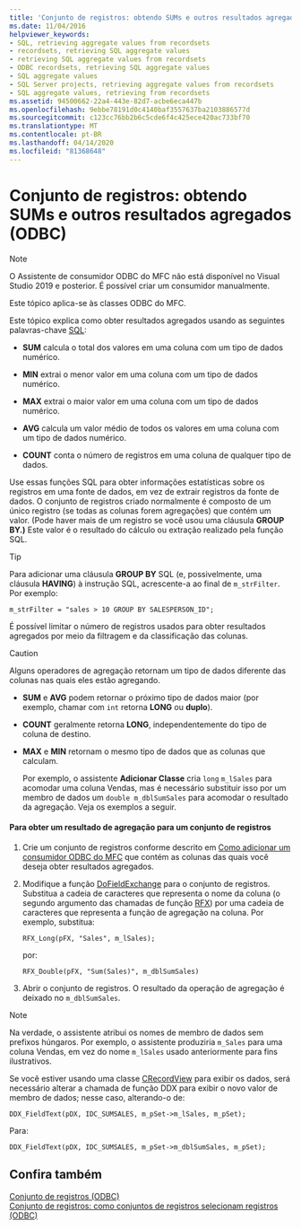 ```yaml
---
title: 'Conjunto de registros: obtendo SUMs e outros resultados agregados (ODBC)'
ms.date: 11/04/2016
helpviewer_keywords:
- SQL, retrieving aggregate values from recordsets
- recordsets, retrieving SQL aggregate values
- retrieving SQL aggregate values from recordsets
- ODBC recordsets, retrieving SQL aggregate values
- SQL aggregate values
- SQL Server projects, retrieving aggregate values from recordsets
- SQL aggregate values, retrieving from recordsets
ms.assetid: 94500662-22a4-443e-82d7-acbe6eca447b
ms.openlocfilehash: 9ebbe78191d0c4140baf3557637ba2103886577d
ms.sourcegitcommit: c123cc76bb2b6c5cde6f4c425ece420ac733bf70
ms.translationtype: MT
ms.contentlocale: pt-BR
ms.lasthandoff: 04/14/2020
ms.locfileid: "81368648"
---
```

# <a name="recordset-obtaining-sums-and-other-aggregate-results-odbc"></a>Conjunto de registros: obtendo SUMs e outros resultados agregados (ODBC)

> [!NOTE]
> O Assistente de consumidor ODBC do MFC não está disponível no Visual Studio 2019 e posterior. É possível criar um consumidor manualmente.

Este tópico aplica-se às classes ODBC do MFC.

Este tópico explica como obter resultados agregados usando as seguintes palavras-chave [SQL](../../data/odbc/sql.md):

- **SUM** calcula o total dos valores em uma coluna com um tipo de dados numérico.

- **MIN** extrai o menor valor em uma coluna com um tipo de dados numérico.

- **MAX** extrai o maior valor em uma coluna com um tipo de dados numérico.

- **AVG** calcula um valor médio de todos os valores em uma coluna com um tipo de dados numérico.

- **COUNT** conta o número de registros em uma coluna de qualquer tipo de dados.

Use essas funções SQL para obter informações estatísticas sobre os registros em uma fonte de dados, em vez de extrair registros da fonte de dados. O conjunto de registros criado normalmente é composto de um único registro (se todas as colunas forem agregações) que contém um valor. (Pode haver mais de um registro se você usou uma cláusula **GROUP BY.)** Este valor é o resultado do cálculo ou extração realizado pela função SQL.

> [!TIP]
> Para adicionar uma cláusula **GROUP BY** SQL (e, possivelmente, uma cláusula **HAVING**) à instrução SQL, acrescente-a ao final de `m_strFilter`. Por exemplo:

```
m_strFilter = "sales > 10 GROUP BY SALESPERSON_ID";
```

É possível limitar o número de registros usados para obter resultados agregados por meio da filtragem e da classificação das colunas.

> [!CAUTION]
> Alguns operadores de agregação retornam um tipo de dados diferente das colunas nas quais eles estão agregando.

- **SUM** e **AVG** podem retornar o próximo tipo de dados maior (por exemplo, chamar com `int` retorna **LONG** ou **duplo**).

- **COUNT** geralmente retorna **LONG**, independentemente do tipo de coluna de destino.

- **MAX** e **MIN** retornam o mesmo tipo de dados que as colunas que calculam.

     Por exemplo, o assistente **Adicionar Classe** cria `long` `m_lSales` para acomodar uma coluna Vendas, mas é necessário substituir isso por um membro de dados um `double m_dblSumSales` para acomodar o resultado da agregação. Veja os exemplos a seguir.

#### <a name="to-obtain-an-aggregate-result-for-a-recordset"></a>Para obter um resultado de agregação para um conjunto de registros

1. Crie um conjunto de registros conforme descrito em [Como adicionar um consumidor ODBC do MFC](../../mfc/reference/adding-an-mfc-odbc-consumer.md) que contém as colunas das quais você deseja obter resultados agregados.

1. Modifique a função [DoFieldExchange](../../mfc/reference/crecordset-class.md#dofieldexchange) para o conjunto de registros. Substitua a cadeia de caracteres que representa o nome da coluna (o segundo argumento das chamadas de função [RFX](../../data/odbc/record-field-exchange-using-rfx.md)) por uma cadeia de caracteres que representa a função de agregação na coluna. Por exemplo, substitua:

    ```
    RFX_Long(pFX, "Sales", m_lSales);
    ```

     por:

    ```
    RFX_Double(pFX, "Sum(Sales)", m_dblSumSales)
    ```

1. Abrir o conjunto de registros. O resultado da operação de agregação é deixado no `m_dblSumSales`.

> [!NOTE]
> Na verdade, o assistente atribui os nomes de membro de dados sem prefixos húngaros. Por exemplo, o assistente produziria `m_Sales` para uma coluna Vendas, em vez do nome `m_lSales` usado anteriormente para fins ilustrativos.

Se você estiver usando uma classe [CRecordView](../../mfc/reference/crecordview-class.md) para exibir os dados, será necessário alterar a chamada de função DDX para exibir o novo valor de membro de dados; nesse caso, alterando-o de:

```
DDX_FieldText(pDX, IDC_SUMSALES, m_pSet->m_lSales, m_pSet);
```

Para:

```
DDX_FieldText(pDX, IDC_SUMSALES, m_pSet->m_dblSumSales, m_pSet);
```

## <a name="see-also"></a>Confira também

[Conjunto de registros (ODBC)](../../data/odbc/recordset-odbc.md)<br/>
[Conjunto de registros: como conjuntos de registros selecionam registros (ODBC)](../../data/odbc/recordset-how-recordsets-select-records-odbc.md)
